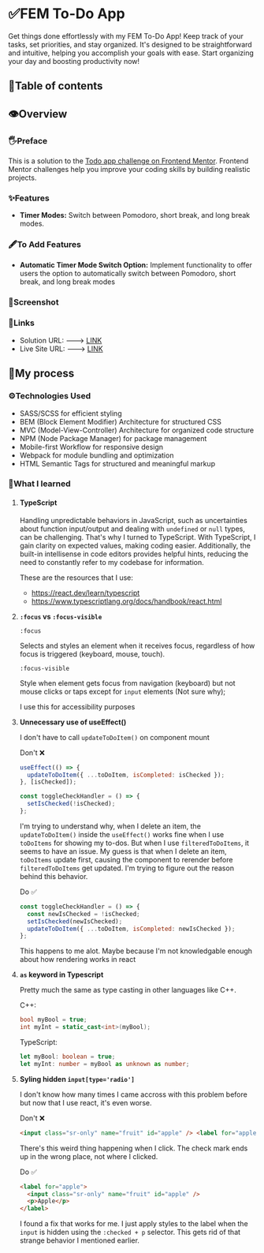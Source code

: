 # ✅FEM To-Do App

Get things done effortlessly with my FEM To-Do App! Keep track of your tasks, set priorities, and stay organized. It's designed to be straightforward and intuitive, helping you accomplish your goals with ease. Start organizing your day and boosting productivity now!

## 📃Table of contents

<!-- - [Overview](#overview)
  - [Preface](#preface)
  - [Features](#features)
  - [To Add Features](#to-add-features)
  - [Screenshot](#screenshot)
  - [Links](#links)
- [My process](#my-process)
  - [Built with](#built-with)
  - [What I learned](#what-i-learned) -->

## 👁️Overview

### 🖐️Preface

This is a solution to the [Todo app challenge on Frontend Mentor](https://www.frontendmentor.io/challenges/todo-app-Su1_KokOW). Frontend Mentor challenges help you improve your coding skills by building realistic projects.

### ✨Features

- **Timer Modes:** Switch between Pomodoro, short break, and long break modes.

### 🖋️To Add Features

- **Automatic Timer Mode Switch Option:** Implement functionality to offer users the option to automatically switch between Pomodoro, short break, and long break modes

### 📸Screenshot

<!-- ![](./preview/screenshot.png) -->

### 🔗Links

- Solution URL: ---> [LINK](https://www.frontendmentor.io/solutions/fem-pomodoro-app-using-html-css-and-vanilla-javascript-g8E78rx7dm)
- Live Site URL: ---> [LINK](https://fempomodoro.netlify.app/)

## 🚛My process

### ⚙️Technologies Used

- SASS/SCSS for efficient styling
- BEM (Block Element Modifier) Architecture for structured CSS
- MVC (Model-View-Controller) Architecture for organized code structure
- NPM (Node Package Manager) for package management
- Mobile-first Workflow for responsive design
- Webpack for module bundling and optimization
- HTML Semantic Tags for structured and meaningful markup

### 🧠What I learned

1. #### **TypeScript**

   Handling unpredictable behaviors in JavaScript, such as uncertainties about function input/output and dealing with `undefined` or `null` types, can be challenging. That's why I turned to TypeScript. With TypeScript, I gain clarity on expected values, making coding easier. Additionally, the built-in intellisense in code editors provides helpful hints, reducing the need to constantly refer to my codebase for information.

   These are the resources that I use:

   - <https://react.dev/learn/typescript>
   - <https://www.typescriptlang.org/docs/handbook/react.html>

2. **`:focus` vs `:focus-visible`**

   `:focus`

   Selects and styles an element when it receives focus, regardless of how focus is triggered (keyboard, mouse, touch).

   `:focus-visible`

   Style when element gets focus from navigation (keyboard) but not mouse clicks or taps except for `input` elements (Not sure why);

   I use this for accessibility purposes

3. **Unnecessary use of useEffect()**

   I don't have to call `updateToDoItem()` on component mount

   Don't ❌

   ```js
   useEffect(() => {
     updateToDoItem({ ...toDoItem, isCompleted: isChecked });
   }, [isChecked]);

   const toggleCheckHandler = () => {
     setIsChecked(!isChecked);
   };
   ```

   I'm trying to understand why, when I delete an item, the `updateToDoItem()` inside the `useEffect()` works fine when I use `toDoItems` for showing my to-dos. But when I use `filteredToDoItems`, it seems to have an issue. My guess is that when I delete an item, `toDoItems` update first, causing the component to rerender before `filteredToDoItems` get updated. I'm trying to figure out the reason behind this behavior.

   Do ✅

   ```js
   const toggleCheckHandler = () => {
     const newIsChecked = !isChecked;
     setIsChecked(newIsChecked);
     updateToDoItem({ ...toDoItem, isCompleted: newIsChecked });
   };
   ```

   This happens to me alot. Maybe because I'm not knowledgable enough about how rendering works in react

4. **`as` keyword in Typescript**

   Pretty much the same as type casting in other languages like C++.

   C++:

   ```c++
   bool myBool = true;
   int myInt = static_cast<int>(myBool);
   ```

   TypeScript:

   ```typescript
   let myBool: boolean = true;
   let myInt: number = myBool as unknown as number;
   ```

5. **Syling hidden `input[type='radio']`**

   I don't know how many times I came accross with this problem before but now that I use react, it's even worse.

   Don't ❌

   ```html
   <input class="sr-only" name="fruit" id="apple" /> <label for="apple">Apple</label>
   ```

   There's this weird thing happening when I click. The check mark ends up in the wrong place, not where I clicked.

   Do ✅

   ```html
   <label for="apple">
     <input class="sr-only" name="fruit" id="apple" />
     <p>Apple</p>
   </label>
   ```

   I found a fix that works for me. I just apply styles to the label when the `input` is hidden using the `:checked + p` selector. This gets rid of that strange behavior I mentioned earlier.

